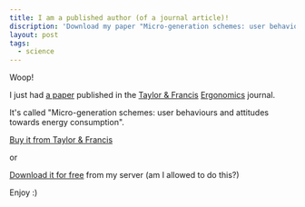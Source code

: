 ```yaml
---
title: I am a published author (of a journal article)!
discription: 'Download my paper "Micro-generation schemes: user behaviours and attitudes towards energy consumption" (Stedmon, Winslow and Langley) for free.'
layout: post
tags:
  - science
---
```

 
Woop!

I just had [a paper](http://www.tandfonline.com/doi/abs/10.1080/00140139.2012.723140) published in the [Taylor &amp; Francis](http://www.tandfonline.com/) [Ergonomics](http://www.tandfonline.com/loi/terg20) journal.

It's called "Micro-generation schemes: user behaviours and attitudes towards energy consumption".

[Buy it from Taylor &amp; Francis](http://www.tandfonline.com/doi/pdf/10.1080/00140139.2012.723140)

or

[Download it for free](http://resources.robinwinslow.co.uk/documents/StedmonWinslowLangley.pdf) from my server (am I allowed to do this?)

Enjoy :) 
